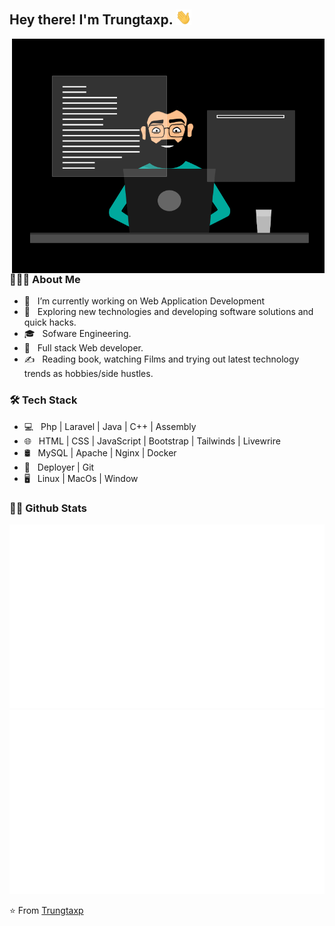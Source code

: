 <h2> Hey there! I'm Trungtaxp. <img src="https://github.com/trungtaxp/Trungtaxp/blob/master/Hi.gif" width="25"></h2>
<img align="right" alt="GIF" src="https://github.com/trungtaxp/Trungtaxp/blob/master/0_JFgm1wgpsbs9FKJn.gif" width="500"/>

<h3> 👨🏻‍💻 About Me </h3>

- 🔭 &nbsp; I’m currently working on Web Application Development
- 🤔 &nbsp; Exploring new technologies and developing software solutions and quick hacks.
- 🎓 &nbsp; Sofware Engineering.
- 💼 &nbsp; Full stack Web developer.
- ✍️ &nbsp; Reading book, watching Films and trying out latest technology trends as hobbies/side hustles.

<h3>🛠 Tech Stack</h3>

- 💻 &nbsp; Php | Laravel | Java | C++ | Assembly
- 🌐 &nbsp; HTML | CSS | JavaScript | Bootstrap | Tailwinds | Livewrire
- 🛢 &nbsp; MySQL | Apache | Nginx | Docker
- 🔧 &nbsp; Deployer | Git
- 🖥 &nbsp; Linux | MacOs | Window

<h3>👨‍💻 Github Stats</h3>

<a href="https://github.com/trungtaxp/github-stats">
<img src="https://github.com/trungtaxp/github-stats/blob/master/generated/overview.svg#gh-dark-mode-only" alt="Trung Ta's overview Github Stats"/>
<img src="https://github.com/trungtaxp/github-stats/blob/master/generated/languages.svg#gh-dark-mode-only" alt="Trung Ta's languages Github Stats"/>
</a>

⭐️ From <a target="_blank" href="https://github.com/trungtaxp">Trungtaxp</a>
